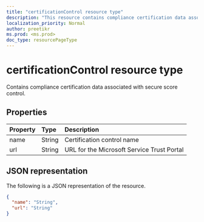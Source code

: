 ```yaml
---
title: "certificationControl resource type"
description: "This resource contains compliance certification data associated with secure score control."
localization_priority: Normal
author: preetikr
ms.prod: <ms.prod>
doc_type: resourcePageType
---
```


#  certificationControl resource type

Contains compliance certification data associated with secure score control.

## Properties

|Property |Type |Description |
|:--|:--|:--|
|name|String|Certification control name |
|url|String|URL for the Microsoft Service Trust Portal |

## JSON representation

The following is a JSON representation of the resource.

<!-- {
  "blockType": "resource",
  "optionalProperties": [

  ],
  "@odata.type": "microsoft.graph.certificationControl"
}-->

```json
{
  "name": "String",
  "url": "String"
}

```


<!-- {
  "type": "#page.annotation",
  "description": "certificationControl resource",
  "keywords": "",
  "section": "documentation",
  "tocPath": ""
}-->
